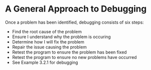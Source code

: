 # A General Approach to Debugging
Once a problem has been identified, debugging consists of six steps:
- Find the root cause of the problem
- Ensure I understand why the problem is occuring
- Determine how I will fix the problem
- Repair the issue causing the problem
- Retest the program to ensure the problem has been fixed
- Retest the program to ensure no new problems have occurred
- See Example 3.2.1 for debugging
